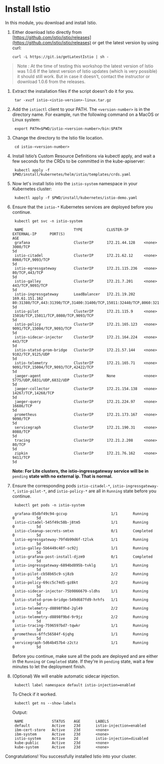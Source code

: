 # Install Istio

In this module, you download and install Istio.

1. Either download Istio directly from [https://github.com/istio/istio/releases](https://github.com/istio/istio/releases) or get the latest version by using curl:

   ```text
   curl -L https://git.io/getLatestIstio | sh -
   ```

> Note : At the time of testing this workshop the latest version of Istio was 1.0.6 If the latest version of Istio updates \(which is very possible\) it should still work. But in case it doesn't, contact the instructor or download 1.0.6 from the releases.

1. Extract the installation files if the script doesn't do it for you.

   ```text
    tar -xvzf istio-<istio-version>-linux.tar.gz
   ```

2. Add the `istioctl` client to your PATH. The `<version-number>` is in the directory name. For example, run the following command on a MacOS or Linux system:

   ```text
    export PATH=$PWD/istio-<version-number>/bin:$PATH
   ```

3. Change the directory to the Istio file location.

   ```text
    cd istio-<version-number>
   ```

4. Install Istio’s Custom Resource Definitions via kubectl apply, and wait a few seconds for the CRDs to be committed in the kube-apiserver:

   ```text
    kubectl apply -f $PWD/install/kubernetes/helm/istio/templates/crds.yaml
   ```

5. Now let's install Istio into the `istio-system` namespace in your Kubernetes cluster:

   ```text
    kubectl apply -f $PWD/install/kubernetes/istio-demo.yaml
   ```

6. Ensure that the `istio-*` Kubernetes services are deployed before you continue.

   ```text
    kubectl get svc -n istio-system
   ```

   ```text
    NAME                       TYPE           CLUSTER-IP       EXTERNAL-IP      PORT(S)                                                                                                                   AGE
    grafana                    ClusterIP      172.21.44.128    <none>           3000/TCP                                                                                                                  5d
    istio-citadel              ClusterIP      172.21.62.12     <none>           8060/TCP,9093/TCP                                                                                                         5d
    istio-egressgateway        ClusterIP      172.21.115.236   <none>           80/TCP,443/TCP                                                                                                            5d
    istio-galley               ClusterIP      172.21.7.201     <none>           443/TCP,9093/TCP                                                                                                          5d
    istio-ingressgateway       LoadBalancer   172.21.19.202    169.61.151.162   80:31380/TCP,443:31390/TCP,31400:31400/TCP,15011:32440/TCP,8060:32156/TCP,853:30932/TCP,15030:32259/TCP,15031:31292/TCP   5d
    istio-pilot                ClusterIP      172.21.115.9     <none>           15010/TCP,15011/TCP,8080/TCP,9093/TCP                                                                                     5d
    istio-policy               ClusterIP      172.21.165.123   <none>           9091/TCP,15004/TCP,9093/TCP                                                                                               5d
    istio-sidecar-injector     ClusterIP      172.21.164.224   <none>           443/TCP                                                                                                                   5d
    istio-statsd-prom-bridge   ClusterIP      172.21.57.144    <none>           9102/TCP,9125/UDP                                                                                                         5d
    istio-telemetry            ClusterIP      172.21.165.71    <none>           9091/TCP,15004/TCP,9093/TCP,42422/TCP                                                                                     5d
    jaeger-agent               ClusterIP      None             <none>           5775/UDP,6831/UDP,6832/UDP                                                                                                5d
    jaeger-collector           ClusterIP      172.21.154.138   <none>           14267/TCP,14268/TCP                                                                                                       5d
    jaeger-query               ClusterIP      172.21.224.97    <none>           16686/TCP                                                                                                                 5d
    prometheus                 ClusterIP      172.21.173.167   <none>           9090/TCP                                                                                                                  5d
    servicegraph               ClusterIP      172.21.190.31    <none>           8088/TCP                                                                                                                  5d
    tracing                    ClusterIP      172.21.2.208     <none>           80/TCP                                                                                                                    5d
    zipkin                     ClusterIP      172.21.76.162    <none>           9411/TCP                                                                                                                  5d
   ```

   **Note: For Lite clusters, the istio-ingressgateway service will be in** `pending` **state with no external ip. That is normal.**

7. Ensure the corresponding pods `istio-citadel-*`, `istio-ingressgateway-*`, `istio-pilot-*`, and `istio-policy-*` are all in `Running` state before you continue.

   ```text
    kubectl get pods -n istio-system
   ```

   ```text
    grafana-85dbf49c94-gccvp                    1/1       Running     0          5d
    istio-citadel-545f49c58b-j8tm5              1/1       Running     0          5d
    istio-cleanup-secrets-smtxn                 0/1       Completed   0          5d
    istio-egressgateway-79f4b99d6f-t2lvk        1/1       Running     0          5d
    istio-galley-5b6449c48f-sc92j               1/1       Running     0          5d
    istio-grafana-post-install-djzm9            0/1       Completed   0          5d
    istio-ingressgateway-6894bd895b-tvklg       1/1       Running     0          5d
    istio-pilot-cb58b65c9-sj8zb                 2/2       Running     0          5d
    istio-policy-69cc5c74d5-gz8kt               2/2       Running     0          5d
    istio-sidecar-injector-75b9866679-sldhs     1/1       Running     0          5d
    istio-statsd-prom-bridge-549d687fd9-hrhfs   1/1       Running     0          5d
    istio-telemetry-d8898f9bd-2gl49             2/2       Running     0          5d
    istio-telemetry-d8898f9bd-9r9jz             2/2       Running     0          5d
    istio-tracing-7596597bd7-tqwkr              1/1       Running     0          5d
    prometheus-6ffc56584f-6jqhg                 1/1       Running     0          5d
    servicegraph-5d64b457b4-z2ctz               1/1       Running     0          5d
   ```

   Before you continue, make sure all the pods are deployed and are either in the `Running` or `Completed` state. If they're in `pending` state, wait a few minutes to let the deployment finish.

8. \(Optional\) We will enable automatic sidecar injection.

   ```text
    kubectl label namespace default istio-injection=enabled
   ```

   To Check if it worked.

   ```text
    kubectl get ns --show-labels
   ```

   Output:

   ```text
    NAME             STATUS    AGE       LABELS
    default          Active    23d       istio-injection=enabled
    ibm-cert-store   Active    23d       <none>
    ibm-system       Active    23d       <none>
    istio-system     Active    2d        istio-injection=disabled
    kube-public      Active    23d       <none>
    kube-system      Active    23d       <none>
   ```

Congratulations! You successfully installed Istio into your cluster.

